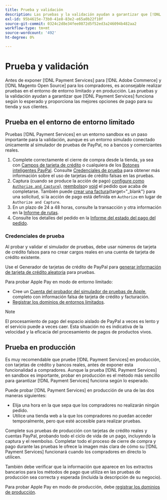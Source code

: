 ```yaml
---
title: Prueba y validación
description: Las pruebas y la validación ayudan a garantizar que [!DNL Payment Services] funciona según lo esperado y proporciona las mejores opciones de pago para sus clientes
exl-id: 95b4615e-73b0-41e8-83e2-e65a0b22f10f
source-git-commit: 0324c2d8e34fee0872d5f52ed3a246094b482aa2
workflow-type: tm+mt
source-wordcount: '492'
ht-degree: 0%

---
```


# Prueba y validación

Antes de exponer [!DNL Payment Services] para [!DNL Adobe Commerce] y [!DNL Magento Open Source] para los compradores, es aconsejable realizar pruebas en el entorno de entorno limitado _y_ en producción. Las pruebas y la validación ayudan a garantizar que [!DNL Payment Services] funciona según lo esperado y proporciona las mejores opciones de pago para su tienda y sus clientes.

## Prueba en el entorno de entorno limitado

Pruebas [!DNL Payment Services] en un entorno sandbox es un paso importante para la validación, aunque es un entorno simulado conectado únicamente al simulador de pruebas de PayPal, no a bancos y comerciantes reales.

1. Complete correctamente el cierre de compra desde la tienda, ya sea con [Campos de tarjeta de crédito](payments-options.md#credit-card-fields) o cualquiera de los [Botones inteligentes PayPal](payments-options.md#paypal-smart-buttons). Consulte [Credenciales de prueba](#testing-credentials) para obtener más información sobre el uso de tarjetas de crédito falsas en las pruebas.
1. Captura (cuando se produce la acción de pago) [configure como `Authorize and Capture`](onboard.md#set-payment-services-as-payment-method)), [reembolso](refunds.md)o [void](voids.md) el pedido que acaba de completarse. También puede [crear una factura](https://docs.magento.com/user-guide/sales/invoice-create.html){target="_blank"} para una solicitud, si la acción de pago está definida en `Authorize` en lugar de `Authorize and Capture`.
1. En un plazo de 24 a 48 horas, consulte la transacción y otra información en la [Informe de rutas](payouts.md).
1. Consulte los detalles del pedido en la [Informe del estado del pago del pedido](order-payment-status.md).

### Credenciales de prueba

Al probar y validar el simulador de pruebas, debe usar números de tarjeta de crédito falsos para no crear cargos reales en una cuenta de tarjeta de crédito existente.

Use el Generador de tarjetas de crédito de PayPal para [generar información de tarjeta de crédito aleatoria](https://www.paypal.com/us/smarthelp/article/where-can-i-find-test-credit-card-numbers-ts2157) para pruebas.

Para probar Apple Pay en modo de entorno limitado:

* Cree un [Cuenta del probador del simulador de pruebas de Apple](https://developer.apple.com/apple-pay/sandbox-testing/#create-a-sandbox-tester-account), completo con información falsa de tarjeta de crédito y facturación.
* [Registrar los dominios de entornos limitados](https://developer.paypal.com/docs/checkout/apm/apple-pay/#link-registeryoursandboxdomains).

>[!NOTE]
>
>El procesamiento de pago del espacio aislado de PayPal a veces es lento y el servicio puede a veces caer. Esta situación no es indicativa de la velocidad y la eficacia del procesamiento de pagos de productos vivos.

## Prueba en producción

Es muy recomendable que pruebe [!DNL Payment Services] en producción, con tarjetas de crédito y bancos reales, antes de exponer esta funcionalidad a compradores. Aunque la prueba [!DNL Payment Services] en sandbox es importante, probar en producción es el método más sencillo para garantizar [!DNL Payment Services] funciona según lo esperado.

Puede probar [!DNL Payment Services] en producción de una de las dos maneras siguientes:

* Elija una hora en la que sepa que los compradores no realizarán ningún pedido.
* Utilice una tienda web a la que los compradores no puedan acceder temporalmente, pero que esté accesible para realizar pruebas.

Complete sus pruebas de producción con tarjetas de crédito reales y cuentas PayPal, probando todo el ciclo de vida de un pago, incluyendo la captura y el reembolso. Completar todo el proceso de cierre de compra y pago durante las pruebas le ofrece la imagen más clara de cómo su [!DNL Payment Services] funcionará cuando los compradores en directo lo utilicen.

También debe verificar que la información que aparece en los extractos bancarios para los métodos de pago que utiliza en las pruebas de producción sea correcta y esperada (incluida la descripción de su negocio).

Para probar Apple Pay en modo de producción, debe [registrar los dominios de producción](https://developer.paypal.com/docs/checkout/apm/apple-pay/#register-your-live-domain).
